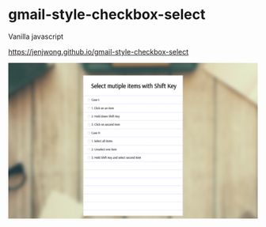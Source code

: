 # gmail-style-checkbox-select

Vanilla javascript

https://jenjwong.github.io/gmail-style-checkbox-select

[![alt text](https://github.com/jenjwong/gmail-style-checkbox-select/blob/gh-pages/screenshot.gif "Checkbox Selector")](https://jenjwong.github.io/gmail-style-checkbox-select)

